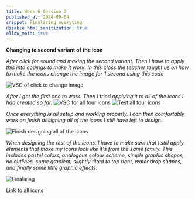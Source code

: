 ```yaml
---
title: Week 6 Session 2
published_at: 2024-09-04
snippet: Finalising everyting
disable_html_sanitization: true
allow_math: true
---
```


**Changing to second variant of the icon**

*After click for sound and making the second variant. Then I have to apply this into codings to make it work. In this class the teacher taught us on how to make the icons change the image for 1 second using this code*

![VSC of click to change image](HTML4.png)

*After I got the first one to work. Then I tried applying it to all of the icons I had created so far.*
![VSC for all four icons](4IconsCode.png)
![Test all four icons](4Icons.png)

*Once everything is all setup and working properly. I can then comfortably work on finish designing all of the icons I still have left to design.*

![Finish designing all of the icons](AllIcons.png)

*When designing the rest of the icons. I have to make sure that I still apply elements that make my icons look like it's from the same family. This includes pastel colors, analogous colour scheme, simple graphic shapes, no outlines, some gradient, slightly tilted to top right, water drop shapes, and finally some little graphic effects.*

![Finalising](AllIconsinWeb.png)

[Link to all icons](https://maewnic-dms1-a1-ico-92.deno.dev)